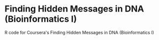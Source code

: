 # Finding Hidden Messages in DNA (Bioinformatics I)

R code for Coursera's Finding Hidden Messages in DNA (Bioinformatics I)  
